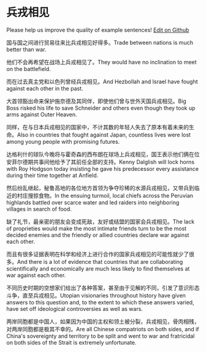 # 兵戎相见

Please help us improve the quality of example sentences! [Edit on Github](https://github.com/jiyushe/jiyu-example-sentence-source/blob/main/chinese/bingrongxiangjian.md)

<p><span class="chinese">国与国之间进行贸易往来比兵戎相见好得多。</span><span class="english">Trade between nations is much better than war.</span></p>

<p><span class="chinese">他们不会再希望在战场上兵戎相见了。</span><span class="english">They would have no inclination to meet on the battlefield.</span></p>

<p><span class="chinese">而在过去真主党和以色列曾经兵戎相见。</span><span class="english">And Hezbollah and Israel have fought against each other in the past.</span></p>

<p><span class="chinese">大首领豁出命来保护施奈德及其同伴，即使他们曾与世外天国兵戎相见。</span><span class="english">Big Boss risked his life to save Schneider and others even though they took up arms against Outer Heaven.</span></p>

<p><span class="chinese">同样，在与日本兵戎相见的国家中，不计其数的年轻人失去了原本有着未来的生命。</span><span class="english">Also in countries that fought against Japan, countless lives were lost among young people with promising futures.</span></p>

<p><span class="chinese">达格利什的球队今晚将与霍奇森的西布朗在球场上兵戎相见，国王表示他们俩在位安菲尔德期共事间他给予了其前任全部的支持。</span><span class="english">Kenny Dalglish will lock horns with Roy Hodgson today insisting he gave his predecessor every assistance during their time together at Anfield.</span></p>

<p><span class="chinese">然后纷乱继起，秘鲁高地的各位地方首领为争夺珍稀的水源兵戎相见，又带兵到临近的村庄搜掠食物。</span><span class="english">In the ensuing turmoil, local chiefs across the Peruvian highlands battled over scarce water and led raiders into neighboring villages in search of food.</span></p>

<p><span class="chinese">缺了礼节，最亲密的朋友会变成死敌，友好或结盟的国家会兵戎相见。</span><span class="english">The lack of proprieties would make the most intimate friends turn to be the most decided enemies and the friendly or allied countries declare war against each other.</span></p>

<p><span class="chinese">而且有很多证据表明在科学和经济上进行合作的国家兵戎相见的可能性就少了很多。</span><span class="english">And there is a lot of evidence that countries that are collaborating scientifically and economically are much less likely to find themselves at war against each other.</span></p>

<p><span class="chinese">不同历史时期的空想家们给出了各种答案，甚至由于见解的不同，引发了意识形态斗争，直至兵戎相见。</span><span class="english">Utopian visionaries throughout history have given answers to this question and, to the extent to which these answers varied, have set off ideological controversies as well as wars.</span></p>

<p><span class="chinese">两岸同胞都是中国人，如果因为中国的主权和领土被分裂，兵戎相见，骨肉相残，对两岸同胞都是极其不幸的。</span><span class="english">Are all Chinese compatriots on both sides, and if China's sovereignty and territory to be split and went to war and fratricidal on both sides of the Strait is extremely unfortunate.</span></p>

